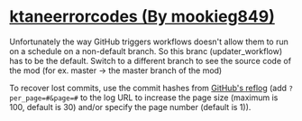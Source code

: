 # [ktaneerrorcodes (By mookieg849)](https://github.com/mookieg849/ktaneerrorcodes)

Unfortunately the way GitHub triggers workflows doesn't allow them to run on a schedule on a non-default branch. So this branc (updater_workflow) has to be the default. Switch to a different branch to see the source code of the mod (for ex. master -> the master branch of the mod)

To recover lost commits, use the commit hashes from [GitHub's reflog](https://api.github.com/repos/KtaneModules/ktaneerrorcodes-mookieg849/events) (add `?per_page=#&page=#` to the log URL to increase the page size (maximum is 100, default is 30) and/or specify the page number (default is 1)).
